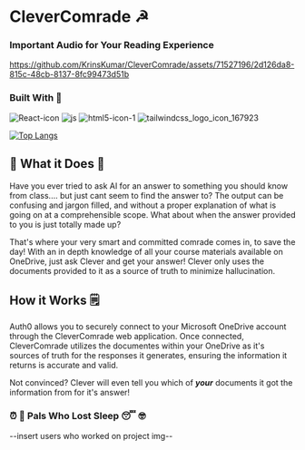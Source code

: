 # CleverComrade ☭
### Important Audio for Your Reading Experience
https://github.com/KrinsKumar/CleverComrade/assets/71527196/2d126da8-815c-48cb-8137-8fc99473d51b



###  Built With 🔨

![React-icon](https://github.com/KrinsKumar/CleverComrade/assets/71527196/60e500c5-6778-43ed-b1b4-76498687e1cb)
![js](https://github.com/KrinsKumar/CleverComrade/assets/71527196/4276d341-5f5d-4ab1-b23b-de1fe9590900)
![html5-icon-1](https://github.com/KrinsKumar/CleverComrade/assets/71527196/f528edc9-2523-4e8e-bed5-17e4898d97a9)
![tailwindcss_logo_icon_167923](https://github.com/KrinsKumar/CleverComrade/assets/71527196/3bc6a411-3397-4d6c-8856-8fc0739ababe)

[![Top Langs](https://github-readme-stats.vercel.app/api/top-langs/?username=KrinsKumar&exclude_repo=Automated-POS,Kafka-SpringBoot,krins-portfolio,ChatBackend-Redis,Angular-Netflix,spring-security-JWT,stream-music,spring-firstProject,NoBrainer-AI_SaaS,React-LandingPage,Responsive-dashboard,Photography-Portfolio,rock.paper.scissors-Inventory,web322-blog-app,movies-API,OOP244-Closed,Aztech,OOP345-closed,sketch.io)](https://github.com/anuraghazra/github-readme-stats)


## 🧐 What it Does 🤔
Have you ever tried to ask AI for an answer to something you should know from class.... but just cant seem to find the answer to?  The output can be confusing and jargon filled, and without a proper explanation of what is going on at a comprehensible scope.  What about when the answer provided to you is just totally made up?

That's where your very smart and committed comrade comes in, to save the day!  With an in depth knowledge of all your course materials available on OneDrive, just ask Clever and get your answer!  Clever only uses the documents provided to it as a source of truth to minimize hallucination.

## How it Works 🗒️
Auth0 allows you to securely connect to your Microsoft OneDrive account through the CleverComrade web application.
Once connected, CleverComrade utilizes the documentes within your OneDrive as it's sources of truth for the responses it generates, ensuring the information it returns is accurate and valid.  

Not convinced? Clever will even tell you which of _**your**_ documents it got the information from for it's answer!




### ⏰ 🥱 Pals Who Lost Sleep 😴 🤓
--insert users who worked on project img--

